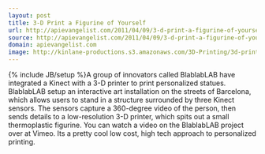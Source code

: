 ```yaml
---
layout: post
title: 3-D Print a Figurine of Yourself
url: http://apievangelist.com/2011/04/09/3-d-print-a-figurine-of-yourself/
source: http://apievangelist.com/2011/04/09/3-d-print-a-figurine-of-yourself/
domain: apievangelist.com
image: http://kinlane-productions.s3.amazonaws.com/3D-Printing/3d-printing-souveniers.png
---
```

{% include JB/setup %}A group of innovators called BlablabLAB have integrated a Kinect with a 3-D printer to print personalized statues.
BlablabLAB setup an interactive art installation on the streets of Barcelona, which allows users to stand in a structure surrounded by three Kinect sensors.
The sensors capture a 360-degree video of the person, then sends details to a low-resolution 3-D printer, which spits out a small thermoplastic figurine.
You can watch a video on the BlablabLAB project over at Vimeo.
Its a pretty cool low cost, high tech approach to personalized printing.